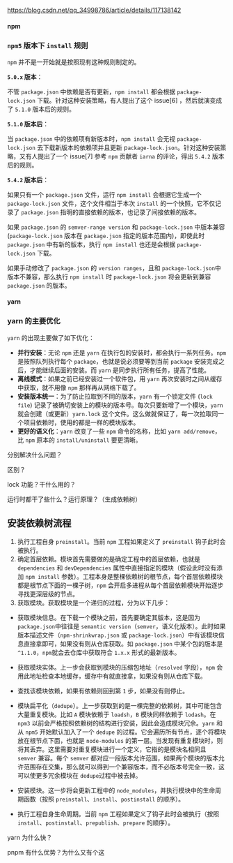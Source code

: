 https://blog.csdn.net/qq_34998786/article/details/117138142

#### npm

### `npm5` 版本下 `install` 规则

`npm` 并不是一开始就是按照现有这种规则制定的。

**`5.0.x` 版本**：

不管 `package.json` 中依赖是否有更新，`npm install` 都会根据 `package-lock.json` 下载。针对这种安装策略，有人提出了这个 issue[6] ，然后就演变成了 `5.1.0` 版本后的规则。

**`5.1.0` 版本后**：

当 `package.json` 中的依赖项有新版本时，`npm install` 会无视 `package-lock.json` 去下载新版本的依赖项并且更新 p`ackage-lock.json`。针对这种安装策略，又有人提出了一个 issue[7] 参考 `npm` 贡献者 `iarna` 的评论，得出 `5.4.2` 版本后的规则。

**`5.4.2` 版本后**：

如果只有一个 `package.json` 文件，运行 `npm install` 会根据它生成一个 `package-lock.json` 文件，这个文件相当于本次 `install` 的一个快照，它不仅记录了 `package.json` 指明的直接依赖的版本，也记录了间接依赖的版本。

如果 `package.json` 的 `semver-range version` 和 `package-lock.json` 中版本兼容(`package-lock.json` 版本在 `package.json` 指定的版本范围内)，即使此时 `package.json` 中有新的版本，执行 `npm install` 也还是会根据 `package-lock.json` 下载。

如果手动修改了 `package.json` 的 `version ranges`，且和 `package-lock.json`中版本不兼容，那么执行 `npm install` 时 `package-lock.json` 将会更新到兼容 `package.json` 的版本。

#### yarn

### yarn 的主要优化

`yarn` 的出现主要做了如下优化：

- **并行安装**：无论 `npm` 还是 `yarn` 在执行包的安装时，都会执行一系列任务。`npm` 是按照队列执行每个 `package`，也就是说必须要等到当前 `package` 安装完成之后，才能继续后面的安装。而 `yarn` 是同步执行所有任务，提高了性能。
- **离线模式**：如果之前已经安装过一个软件包，用 `yarn` 再次安装时之间从缓存中获取，就不用像 `npm` 那样再从网络下载了。
- **安装版本统一**：为了防止拉取到不同的版本，`yarn` 有一个锁定文件 (`lock file`) 记录了被确切安装上的模块的版本号。每次只要新增了一个模块，`yarn` 就会创建（或更新）`yarn.lock` 这个文件。这么做就保证了，每一次拉取同一个项目依赖时，使用的都是一样的模块版本。
- **更好的语义化**：`yarn` 改变了一些 `npm` 命令的名称，比如 `yarn add/remove`，比 `npm` 原本的 `install/uninstall` 要更清晰。



分别解决什么问题？



区别？



lock 功能？干什么用的？



运行时都干了些什么？运行原理？（生成依赖树）

## 安装依赖树流程

1. 执行工程自身 `preinstall`。当前 `npm` 工程如果定义了 `preinstall` 钩子此时会被执行。
2. 确定首层依赖。模块首先需要做的是确定工程中的首层依赖，也就是 `dependencies` 和 `devDependencies` 属性中直接指定的模块（假设此时没有添加 `npm install` 参数）。工程本身是整棵依赖树的根节点，每个首层依赖模块都是根节点下面的一棵子树，`npm` 会开启多进程从每个首层依赖模块开始逐步寻找更深层级的节点。
3. 获取模块。获取模块是一个递归的过程，分为以下几步：

- 获取模块信息。在下载一个模块之前，首先要确定其版本，这是因为 `package.json`中往往是 `semantic version`（`semver`，语义化版本）。此时如果版本描述文件（`npm-shrinkwrap.json` 或 `package-lock.json`）中有该模块信息直接拿即可，如果没有则从仓库获取。如 `package.json` 中某个包的版本是 `^1.1.0`，`npm`就会去仓库中获取符合 `1.x.x` 形式的最新版本。
- 获取模块实体。上一步会获取到模块的压缩包地址（`resolved` 字段），`npm` 会用此地址检查本地缓存，缓存中有就直接拿，如果没有则从仓库下载。
- 查找该模块依赖，如果有依赖则回到第 `1` 步，如果没有则停止。

- 模块扁平化（`dedupe`）。上一步获取到的是一棵完整的依赖树，其中可能包含大量重复模块。比如 `A` 模块依赖于 `loadsh`，`B` 模块同样依赖于 `lodash`。在 `npm3` 以前会严格按照依赖树的结构进行安装，因此会造成模块冗余。`yarn` 和从 `npm5` 开始默认加入了一个 `dedupe` 的过程。它会遍历所有节点，逐个将模块放在根节点下面，也就是 `node-modules` 的第一层。当发现有重复模块时，则将其丢弃。这里需要对重复模块进行一个定义，它指的是模块名相同且 `semver` 兼容。每个 `semver` 都对应一段版本允许范围，如果两个模块的版本允许范围存在交集，那么就可以得到一个兼容版本，而不必版本号完全一致，这可以使更多冗余模块在 `dedupe`过程中被去掉。
- 安装模块。这一步将会更新工程中的 `node_modules`，并执行模块中的生命周期函数（按照 `preinstall`、`install`、`postinstall` 的顺序）。
- 执行工程自身生命周期。当前 `npm` 工程如果定义了钩子此时会被执行（按照 `install`、`postinstall`、`prepublish`、`prepare` 的顺序）。

yarn 为什么快？



pnpm  有什么优势？为什么又有个这







